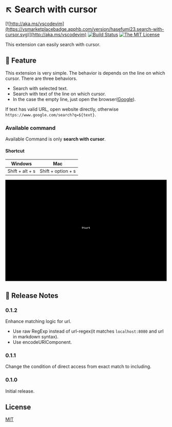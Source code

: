 # :arrow_upper_left: Search with cursor

[![http://aka.ms/vscodevim](https://vsmarketplacebadge.apphb.com/version/hasefumi23.search-with-cursor.svg)](http://aka.ms/vscodevim)
[![Build Status](https://dev.azure.com/hasefumi23/search-in-browser/_apis/build/status/hasefumi23.SearchInBrowser?branchName=master)](https://dev.azure.com/hasefumi23/search-in-browser/_build/latest?definitionId=1&branchName=master)
[![The MIT License](https://img.shields.io/badge/license-MIT-orange.svg?style=flat-square)](http://opensource.org/licenses/MIT)

This extension can easily search with cursor.

## :wrench: Feature

This extension is very simple. The behavior is depends on the line on which cursor.
There are three behaviors.

- Search with selected text.
- Search with text of the line on which cursor.
- In the case the empty line, just open the browser([Google](<https://www.google.com/>)).

If text has valid URL, open website directly, otherwise `https://www.google.com/search?q=${text}`.

### Available command

Available Command is only **search with cursor**.

#### Shortcut

| Windows | Mac |
|---|---|
| Shift + alt + s | Shift + option + s |

![feature](images/feature.gif)

## :memo: Release Notes

### 0.1.2

Enhance matching logic for url.

- Use raw RegExp instead of url-regex(it matches `localhost:8080` and url in markdown syntax).
- Use encodeURIComponent.

### 0.1.1

Change the condition of direct access from exact match to including.

### 0.1.0

Initial release.

## License

[MIT](https://github.com/davidhouchin/whitespace-plus/blob/master/LICENSE)
